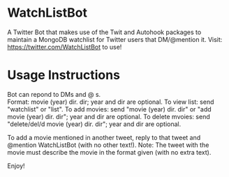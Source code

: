 # WatchListBot
A Twitter Bot that makes use of the Twit and Autohook packages to maintain a MongoDB watchlist for Twitter users that DM/@mention it.
Visit: https://twitter.com/WatchListBot to use!

# Usage Instructions
Bot can repond to DMs and @ s. <br>
Format: movie (year) dir. dir; year and dir are optional.
To view list: send "watchlist" or "list".
To add movies: send "movie (year) dir. dir" or "add movie (year) dir. dir"; year and dir are optional.
To delete mvoies: send "delete/del/d movie (year) dir. dir"; year and dir are optional.

To add a movie mentioned in another tweet, reply to that tweet and @mention WatchListBot (with no other text!). Note: The tweet with the movie must describe the movie in the format given (with no extra text).

Enjoy!
